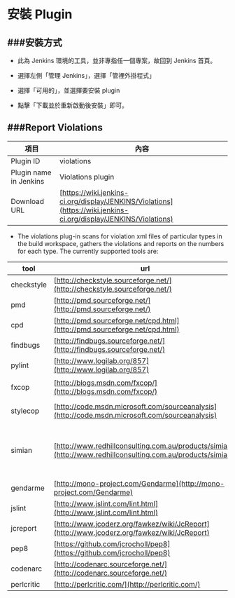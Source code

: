 # 安裝 Plugin

<script type="text/javascript" src="../js/general.js"></script>

###安裝方式
---

* 此為 Jenkins 環境的工具，並非專指任一個專案，故回到 Jenkins 首頁。

* 選擇左側「管理 Jenkins」，選擇「管裡外掛程式」

* 選擇「可用的」，並選擇要安裝 plugin

* 點擊「下載並於重新啟動後安裝」即可。

###Report Violations
---

| 項目 | 內容 |
| -- | -- |
| Plugin ID | violations |
| Plugin name in Jenkins | Violations plugin |
| Download URL | [https://wiki.jenkins-ci.org/display/JENKINS/Violations](https://wiki.jenkins-ci.org/display/JENKINS/Violations) |

* The violations plug-in scans for violation xml files of particular types in the build workspace, gathers the violations and reports on the numbers for each type. The currently supported tools are:

| tool | url | description | language |
| -- | -- | -- | -- |
| checkstyle | [http://checkstyle.sourceforge.net/](http://checkstyle.sourceforge.net/) | - | - |
| pmd | [http://pmd.sourceforge.net/](http://pmd.sourceforge.net/) |  - | - |
| cpd | [http://pmd.sourceforge.net/cpd.html](http://pmd.sourceforge.net/cpd.html) |  - | - |
| findbugs | [http://findbugs.sourceforge.net/](http://findbugs.sourceforge.net/) |  - | - |
| pylint | [http://www.logilab.org/857](http://www.logilab.org/857) |  - | - |
| fxcop | [http://blogs.msdn.com/fxcop/](http://blogs.msdn.com/fxcop/) | 靜態程式碼分析 | Csharp |
| stylecop | [http://code.msdn.microsoft.com/sourceanalysis](http://code.msdn.microsoft.com/sourceanalysis) | 程式碼設計符合規範 | Csharp |
| simian | [http://www.redhillconsulting.com.au/products/simian/](http://www.redhillconsulting.com.au/products/simian/) | 找出高度相似度的程式碼區塊 | multiple, Java, C#. C++, Ruby, COBOL, ... , etc. |
| gendarme | [http://mono-project.com/Gendarme](http://mono-project.com/Gendarme) | - | - |
| jslint  | [http://www.jslint.com/lint.html](http://www.jslint.com/lint.html) | - | - |
| jcreport  | [http://www.jcoderz.org/fawkez/wiki/JcReport](http://www.jcoderz.org/fawkez/wiki/JcReport) | - | - |
| pep8 | [https://github.com/jcrocholl/pep8](https://github.com/jcrocholl/pep8) | - | - |
| codenarc | [http://codenarc.sourceforge.net/](http://codenarc.sourceforge.net/) |  - | - |
| perlcritic | [http://perlcritic.com/](http://perlcritic.com/) | - | - |


